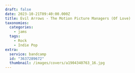 ```yaml
---
draft: false
date: 2023-10-21T09:40:00.000Z
title: Evil Arrows - The Motion Picture Managers (Of Love)
taxonomies:
  categories:
    - jams
  tags:
    - Rock
    - Indie Pop
extra:
  service: bandcamp
  id: "3637289672"
  thumbnail: /images/covers/a1904340763_16.jpg
---
```

